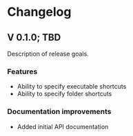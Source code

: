 # Changelog

## V 0.1.0; TBD

Description of release goals.

### Features

- Ability to specify executable shortcuts
- Ability to specify folder shortcuts

### Documentation improvements

- Added initial API documentation
